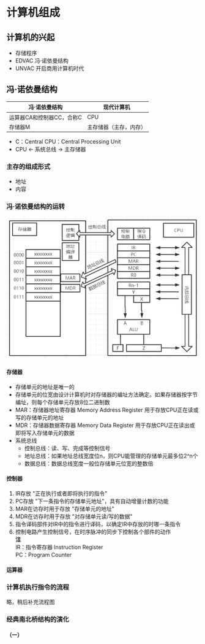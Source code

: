 # 计算机组成
## 计算机的兴起
+ 存储程序
+ EDVAC 冯·诺依曼结构
+ UNVAC 开启商用计算机时代
## 冯·诺依曼结构
| 冯·诺依曼结构             | 现代计算机             |
|---------------------------|------------------------|
| 运算器CA和控制器CC，合称C | CPU                    |
| 存储器M                   | 主存储器（主存，内存） |
+ C：Central CPU：Central Processing Unit
+ CPU <- 系统总线 -> 主存储器
### 主存的组成形式
+ 地址
+ 内容
### 冯·诺依曼结构的运转
![模型机](./images/模型机.png) 
#### 存储器
+ 存储单元的地址是唯一的
+ 存储单元的位宽由设计计算机时对存储器的编址方法确定。如果存储器按字节编址，则每个存储单元存放8位二进制数 
+ MAR：存储器地址寄存器 Memory Address Register 用于存放CPU正在读或写的存储单元的地址
+ MDR：存储器数据寄存器 Memory Data Register 用于存放CPU正在读出或即将写入存储单元的数据
+ 系统总线
	+ 控制总线：读、写、完成等控制信号
	+ 地址总线：如果地址总线宽度位n，则CPU能管理的存储单元最多位2^n个
	+ 数据总线：数据总线宽度一般位存储单元位宽的整数倍
#### 控制器
1. IR存放 "正在执行或者即将执行的指令"
2. PC存放 "下一条指令的存储单元地址"，具有自动增量计数的功能
3. MAR在访存时用于存放 "存储单元的地址"
4. MDR在访存时用于存放 "对存储单元读/写的数据"
5. 指令译码部件对IR中的指令进行译码，以确定IR中存放的时哪一条指令
6. 控制电路产生控制信号，在时序脉冲的同步下控制各个部件的动作<br/>
        **注**<br/>
IR：指令寄存器 Instruction Register<br/>
PC：Program Counter
#### 运算器
### 计算机执行指令的流程
略，稍后补充流程图
### 经典南北桥结构的演化
#### （一）
